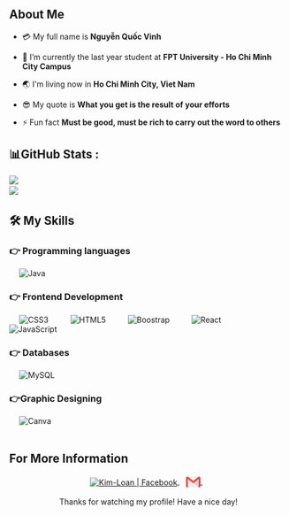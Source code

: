  ## About Me
 
- 💳 My full name is **Nguyễn Quốc Vinh**</h1>
- 🏫 I’m currently the last year student at **FPT University - Ho Chi Minh City Campus**

- 🌏 I'm living now in **Ho Chi Minh City, Viet Nam**

- 😎 My quote is **What you get is the result of your efforts**

- ⚡ Fun fact **Must be good, must be rich to carry out the word to others**


## 📊GitHub Stats :
![](https://github-readme-stats.vercel.app/api?username=VinhUser&theme=radical&hide_border=false&include_all_commits=true&count_private=true)<br/>
![](https://github-readme-stats.vercel.app/api/top-langs/?username=VinhUser&theme=radical&hide_border=false&include_all_commits=true&count_private=true&layout=compact)

## 🛠️ My Skills

### 👉 Programming languages
  &emsp; 
  ![Java](https://img.shields.io/badge/java-%23ED8B00.svg?&logo=java&logoColor=white) 
  &emsp;

### 👉 Frontend Development
  &emsp; 
  ![CSS3](https://img.shields.io/badge/css3-%231572B6.svg?&logo=css3&logoColor=white)
  &emsp;
  &emsp;
  ![HTML5](https://img.shields.io/badge/html5-%23E34F26.svg?&logo=html5&logoColor=white)
  &emsp;
  &emsp;
  ![Boostrap](https://img.shields.io/badge/Bootstrap-%23563D7C.svg?&logo=bootstrap&logoColor=white) 
  &emsp;
  &emsp;
  ![React](https://img.shields.io/badge/react-%2320232a.svg?&logo=react&logoColor=%2361DAFB)                                                                 &emsp;
  &emsp;
  ![JavaScript](https://img.shields.io/badge/javascript-%23323330.svg?&logo=javascript&logoColor=%23F7DF1E)
  &emsp; 

### 👉 Databases 
  &emsp;
  ![MySQL](https://img.shields.io/badge/mysql-%2300f.svg?&logo=mysql&logoColor=white) 
  &emsp; 
  
### 👉Graphic Designing 
  &emsp;
  ![Canva](https://img.shields.io/badge/Canva-%2300C4CC.svg?&logo=Canva&logoColor=white) 	 
  &emsp;
 
## For More Information
<p align="center">
  <a href="https://www.facebook.com/kosakiyuuki/" target="_blank">
      <img align="center" alt="Kim-Loan | Facebook" width="24px" src="https://upload.wikimedia.org/wikipedia/en/thumb/0/04/Facebook_f_logo_%282021%29.svg/100px-Facebook_f_logo_%282021%29.svg.png" />
  </a> &nbsp;&nbsp;
  <a href="mailto:vinhnguyenk147@gmail.com" >
    <img align="center" alt="Kim-Loan | Gmail" width="26px" src="https://github.com/SatYu26/SatYu26/blob/master/Assets/Gmail.svg" />
  </a> &nbsp;&nbsp;
  
<div align="center">
  Thanks for watching my profile! Have a nice day!<br/>
 
</div>
